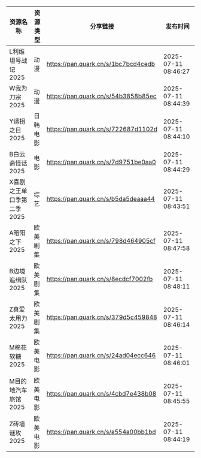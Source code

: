| 资源名称            | 资源类型 | 分享链接                                | 发布时间                |
| --------------- | ---- | ----------------------------------- | ------------------- |
| L利维坦号战记2025     | 动漫   | https://pan.quark.cn/s/1bc7bcd4cedb | 2025-07-11 08:46:27 |
| W我为刀宗2025       | 动漫   | https://pan.quark.cn/s/54b3858b85ec | 2025-07-11 08:44:39 |
| Y诱拐之日2025       | 日韩电影 | https://pan.quark.cn/s/722687d1102d | 2025-07-11 08:44:10 |
| B白云斋怪话2025      | 电影   | https://pan.quark.cn/s/7d9751be0aa0 | 2025-07-11 08:44:29 |
| X喜剧之王单口季第二季2025 | 综艺   | https://pan.quark.cn/s/b5da5deaaa44 | 2025-07-11 08:43:51 |
| A暗阳之下2025       | 欧美剧集 | https://pan.quark.cn/s/798d464905cf | 2025-07-11 08:47:58 |
| B边境追缉队2025      | 欧美剧集 | https://pan.quark.cn/s/8ecdcf7002fb | 2025-07-11 08:48:11 |
| Z真爱太用力2025      | 欧美剧集 | https://pan.quark.cn/s/379d5c459848 | 2025-07-11 08:46:14 |
| M棉花软糖2025       | 欧美电影 | https://pan.quark.cn/s/24ad04ecc646 | 2025-07-11 08:46:01 |
| M目的地汽车旅馆2025    | 欧美电影 | https://pan.quark.cn/s/4cbd7e438b08 | 2025-07-11 08:45:55 |
| Z砖墙谜攻2025       | 欧美电影 | https://pan.quark.cn/s/a554a00bb1bd | 2025-07-11 08:44:19 |
